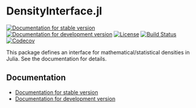 # DensityInterface.jl

[![Documentation for stable version](https://img.shields.io/badge/docs-stable-blue.svg)](https://JuliaMath.github.io/DensityInterface.jl/stable)
[![Documentation for development version](https://img.shields.io/badge/docs-dev-blue.svg)](https://JuliaMath.github.io/DensityInterface.jl/dev)
[![License](http://img.shields.io/badge/license-MIT-brightgreen.svg?style=flat)](LICENSE.md)
[![Build Status](https://github.com/JuliaMath/DensityInterface.jl/workflows/CI/badge.svg?branch=master)](https://github.com/JuliaMath/DensityInterface.jl/actions?query=workflow%3ACI)
[![Codecov](https://codecov.io/gh/JuliaMath/DensityInterface.jl/branch/master/graph/badge.svg)](https://codecov.io/gh/JuliaMath/DensityInterface.jl)

This package defines an interface for mathematical/statistical densities in Julia. See the documentation for details.


## Documentation

* [Documentation for stable version](https://JuliaMath.github.io/DensityInterface.jl/stable)
* [Documentation for development version](https://JuliaMath.github.io/DensityInterface.jl/dev)
